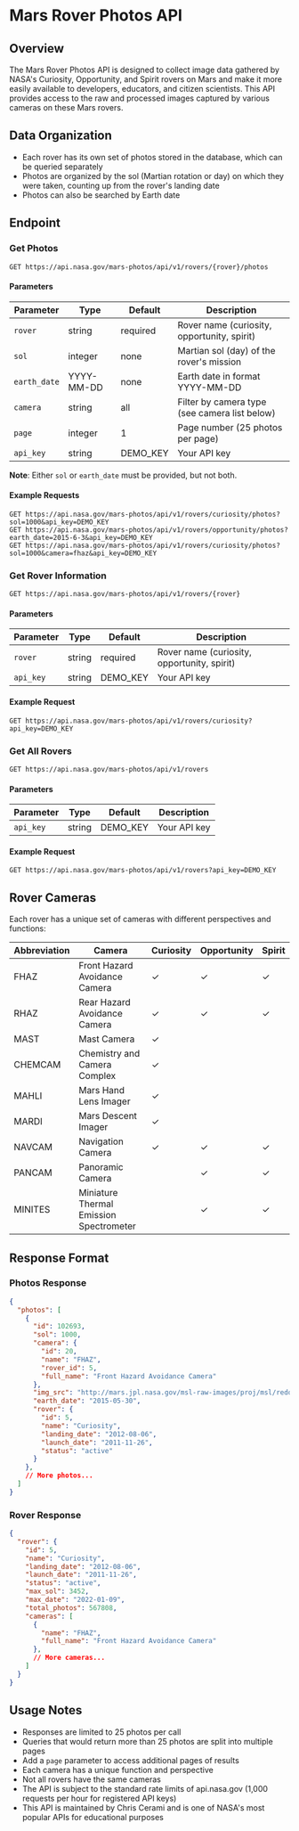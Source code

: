 # Mars Rover Photos API

## Overview
The Mars Rover Photos API is designed to collect image data gathered by NASA's Curiosity, Opportunity, and Spirit rovers on Mars and make it more easily available to developers, educators, and citizen scientists. This API provides access to the raw and processed images captured by various cameras on these Mars rovers.

## Data Organization
- Each rover has its own set of photos stored in the database, which can be queried separately
- Photos are organized by the sol (Martian rotation or day) on which they were taken, counting up from the rover's landing date
- Photos can also be searched by Earth date

## Endpoint

### Get Photos
`GET https://api.nasa.gov/mars-photos/api/v1/rovers/{rover}/photos`

#### Parameters
| Parameter | Type | Default | Description |
|-----------|------|---------|-------------|
| `rover` | string | required | Rover name (curiosity, opportunity, spirit) |
| `sol` | integer | none | Martian sol (day) of the rover's mission |
| `earth_date` | YYYY-MM-DD | none | Earth date in format YYYY-MM-DD |
| `camera` | string | all | Filter by camera type (see camera list below) |
| `page` | integer | 1 | Page number (25 photos per page) |
| `api_key` | string | DEMO_KEY | Your API key |

**Note**: Either `sol` or `earth_date` must be provided, but not both.

#### Example Requests
```
GET https://api.nasa.gov/mars-photos/api/v1/rovers/curiosity/photos?sol=1000&api_key=DEMO_KEY
GET https://api.nasa.gov/mars-photos/api/v1/rovers/opportunity/photos?earth_date=2015-6-3&api_key=DEMO_KEY
GET https://api.nasa.gov/mars-photos/api/v1/rovers/curiosity/photos?sol=1000&camera=fhaz&api_key=DEMO_KEY
```

### Get Rover Information
`GET https://api.nasa.gov/mars-photos/api/v1/rovers/{rover}`

#### Parameters
| Parameter | Type | Default | Description |
|-----------|------|---------|-------------|
| `rover` | string | required | Rover name (curiosity, opportunity, spirit) |
| `api_key` | string | DEMO_KEY | Your API key |

#### Example Request
```
GET https://api.nasa.gov/mars-photos/api/v1/rovers/curiosity?api_key=DEMO_KEY
```

### Get All Rovers
`GET https://api.nasa.gov/mars-photos/api/v1/rovers`

#### Parameters
| Parameter | Type | Default | Description |
|-----------|------|---------|-------------|
| `api_key` | string | DEMO_KEY | Your API key |

#### Example Request
```
GET https://api.nasa.gov/mars-photos/api/v1/rovers?api_key=DEMO_KEY
```

## Rover Cameras

Each rover has a unique set of cameras with different perspectives and functions:

| Abbreviation | Camera | Curiosity | Opportunity | Spirit |
|--------------|--------|-----------|-------------|--------|
| FHAZ | Front Hazard Avoidance Camera | ✓ | ✓ | ✓ |
| RHAZ | Rear Hazard Avoidance Camera | ✓ | ✓ | ✓ |
| MAST | Mast Camera | ✓ | | |
| CHEMCAM | Chemistry and Camera Complex | ✓ | | |
| MAHLI | Mars Hand Lens Imager | ✓ | | |
| MARDI | Mars Descent Imager | ✓ | | |
| NAVCAM | Navigation Camera | ✓ | ✓ | ✓ |
| PANCAM | Panoramic Camera | | ✓ | ✓ |
| MINITES | Miniature Thermal Emission Spectrometer | | ✓ | ✓ |

## Response Format

### Photos Response
```json
{
  "photos": [
    {
      "id": 102693,
      "sol": 1000,
      "camera": {
        "id": 20,
        "name": "FHAZ",
        "rover_id": 5,
        "full_name": "Front Hazard Avoidance Camera"
      },
      "img_src": "http://mars.jpl.nasa.gov/msl-raw-images/proj/msl/redops/ods/surface/sol/01000/opgs/edr/fcam/FLB_486265257EDR_F0481570FHAZ00323M_.JPG",
      "earth_date": "2015-05-30",
      "rover": {
        "id": 5,
        "name": "Curiosity",
        "landing_date": "2012-08-06",
        "launch_date": "2011-11-26",
        "status": "active"
      }
    },
    // More photos...
  ]
}
```

### Rover Response
```json
{
  "rover": {
    "id": 5,
    "name": "Curiosity",
    "landing_date": "2012-08-06",
    "launch_date": "2011-11-26",
    "status": "active",
    "max_sol": 3452,
    "max_date": "2022-01-09",
    "total_photos": 567808,
    "cameras": [
      {
        "name": "FHAZ",
        "full_name": "Front Hazard Avoidance Camera"
      },
      // More cameras...
    ]
  }
}
```

## Usage Notes
- Responses are limited to 25 photos per call
- Queries that would return more than 25 photos are split into multiple pages
- Add a `page` parameter to access additional pages of results
- Each camera has a unique function and perspective
- Not all rovers have the same cameras
- The API is subject to the standard rate limits of api.nasa.gov (1,000 requests per hour for registered API keys)
- This API is maintained by Chris Cerami and is one of NASA's most popular APIs for educational purposes
